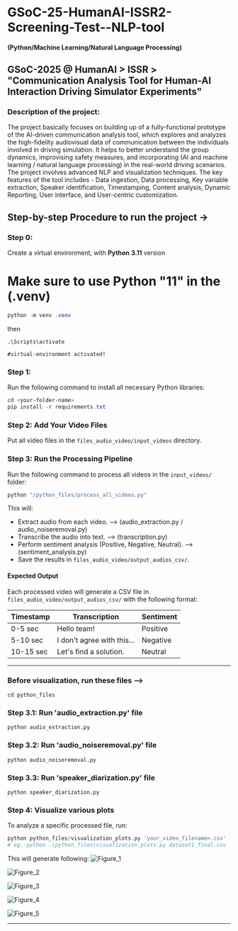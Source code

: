 # GSoC-25-HumanAI-ISSR2-Screening-Test--NLP-tool
#### (Python/Machine Learning/Natural Language Processing)
## GSoC-2025 @ HumanAI > ISSR > "Communication Analysis Tool for Human-AI Interaction Driving Simulator Experiments"

### Description of the project:
The project basically focuses on building up of a fully-functional prototype of the AI-driven communication analysis tool, which explores and analyzes the high-fidelity audiovisual data of communication between the individuals involved in driving simulation. It helps to better understand the group dynamics, improvising safety measures, and incorporating (AI and machine learning / natural language processing) in the real-world driving scenarios. The project involves advanced NLP and visualization techniques. The key features of the tool includes - Data ingestion, Data processing, Key variable extraction, Speaker identification, Timestamping, Content analysis, Dynamic Reporting, User interface, and User-centric customization.


## Step-by-step Procedure to run the project ->

### Step 0:
Create a virtual environment, with **Python** **3.11** version
# Make sure to use Python "11" in the (.venv)

```powershell
python -m venv .venv
```
then
```
.\Scripts\activate 
```
```
#virtual-environment activated!
```

### Step 1:
Run the following command to install all necessary Python libraries:
```powershell
cd <your-folder-name>
pip install -r requirements.txt

```

### Step 2: Add Your Video Files
Put all video files in the `files_audio_video/input_videos` directory.

### Step 3: Run the Processing Pipeline
Run the following command to process all videos in the `input_videos/` folder:
```powershell
python "/python_files/process_all_videos.py"
```
This will:
- Extract audio from each video. --> (audio_extraction.py / audio_noiseremoval.py)
- Transcribe the audio into text. --> (transcription.py)
- Perform sentiment analysis (Positive, Negative, Neutral). --> (sentiment_analysis.py)
- Save the results in `files_audio_video/output_audios_csv/`.

#### Expected Output
Each processed video will generate a CSV file in `files_audio_video/output_audios_csv/` with the following format:

| Timestamp | Transcription | Sentiment |
|-----------|--------------|-----------|
| 0-5 sec   | Hello team!  | Positive  |
| 5-10 sec  | I don't agree with this... | Negative |
| 10-15 sec | Let's find a solution. | Neutral |

---
### Before visualization, run these files -->
```
cd python_files
```

### Step 3.1: Run 'audio_extraction.py' file
```
python audio_extraction.py
```
### Step 3.2: Run 'audio_noiseremoval.py' file
```
python audio_noiseremoval.py
```
### Step 3.3: Run 'speaker_diarization.py' file
```
python speaker_diarization.py
```

### Step 4: Visualize various plots
To analyze a specific processed file, run:
```powershell
python python_files/visualization_plots.py 'your_video_filename>.csv'  
# eg.-python .\python_files\visualization_plots.py dataset1_final.csv
```

This will generate following:
![Figure_1](https://github.com/user-attachments/assets/f302b7ce-29d6-487f-aad4-36e58f8d76c0)

![Figure_2](https://github.com/user-attachments/assets/b5a2e5fd-6319-40f7-a68a-89d26b29499a)

![Figure_3](https://github.com/user-attachments/assets/58bb5a58-4637-41a9-8474-40da604226bc)

![Figure_4](https://github.com/user-attachments/assets/a76be531-226f-4dcb-8b9c-c1b6314702e1)

![Figure_5](https://github.com/user-attachments/assets/5ae1c492-8814-442b-949f-e845e5ce9505)

---

